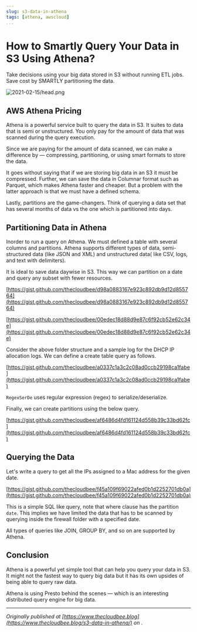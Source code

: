 ```yaml
---
slug: s3-data-in-athena
tags: [athena, awscloud]
...
```


# How to Smartly Query Your Data in S3 Using Athena?

Take decisions using your big data stored in S3 without running ETL jobs. Save cost by SMARTLY partitioning the data.

![2021-02-15/head.png](https://www.thecloudbee.blog/assets/images/2021-02-15/head.png)

## AWS Athena Pricing

Athena is a powerful service built to query the data in S3. It suites to data that is semi or unstructured. You only pay for the amount of data that was scanned during the query execution.

Since we are paying for the amount of data scanned, we can make a difference by — compressing, partitioning, or using smart formats to store the data.

It goes without saying that if we are storing big data in an S3 it must be compressed. Further, we can save the data in Columnar format such as Parquet, which makes Athena faster and cheaper. But a problem with the latter approach is that we must have a defined schema.

Lastly, partitions are the game-changers. Think of querying a data set that has several months of data vs the one which is partitioned into days.

## Partitioning Data in Athena

Inorder to run a query on Athena. We must defined a table with several columns and partitions. Athena supports different types of data, semi-structured data (like JSON and XML) and unstructured data( like CSV, logs, and text with delimiters).

It is ideal to save data daywise in S3. This way we can partition on a date and query any subset with fewer resources.

[https://gist.github.com/thecloudbee/d98a0883167e923c892db9d12d855764](https://gist.github.com/thecloudbee/d98a0883167e923c892db9d12d855764)

[https://gist.github.com/thecloudbee/00edec18d88d9e87c6f92cb52e62c34e](https://gist.github.com/thecloudbee/00edec18d88d9e87c6f92cb52e62c34e)

Consider the above folder structure and a sample log for the DHCP IP allocation logs. We can define a create table query as follows.

[https://gist.github.com/thecloudbee/a0337c1a3c2c08ad0ccb29198ca1fabe](https://gist.github.com/thecloudbee/a0337c1a3c2c08ad0ccb29198ca1fabe)

`RegexSerDe` uses regular expression (regex) to serialize/deserialize.

Finally, we can create partitions using the below query.

[https://gist.github.com/thecloudbee/af6486d4fd161124d558b39c33bd62fc](https://gist.github.com/thecloudbee/af6486d4fd161124d558b39c33bd62fc)

## Querying the Data

Let's write a query to get all the IPs assigned to a Mac address for the given date.

[https://gist.github.com/thecloudbee/f45a109f69022afed0b1d2252701db0a](https://gist.github.com/thecloudbee/f45a109f69022afed0b1d2252701db0a)

This is a simple SQL like query, note that where clause has the partition `date`. This implies we have limited the data that has to be scanned by querying inside the firewall folder with a specified date. 

All types of queries like JOIN, GROUP BY, and so on are supported by Athena.

## Conclusion

Athena is a powerful yet simple tool that can help you query your data in S3. It might not the fastest way to query big data but it has its own upsides of being able to query raw data.

Athena is using Presto behind the scenes — which is an interesting distributed query engine for big data.

---

*Originally published at [https://www.thecloudbee.blog](https://www.thecloudbee.blog/s3-data-in-athena/) on .*